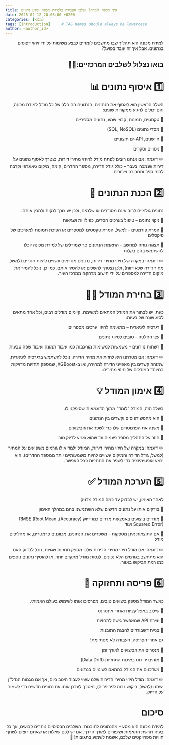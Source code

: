 ```yaml
---
title: איך מכונה לומדת? שלבי העבודה בלמידת מכונה ומדע נתונים
date: 2025-02-12 20:03:00 +0200
categories: [מבוא]
tags: [introduction]     # TAG names should always be lowercase
author: <author_id>
---
```


<div style="direction: rtl; text-align: right;" markdown="1">

למידת מכונה היא תהליך שבו מחשבים לומדים לבצע משימות על ידי זיהוי דפוסים בנתונים. אבל איך זה עובד בפועל?

## בואו נצלול לשלבים המרכזיים:👨‍🏫

# 1️⃣ איסוף נתונים 📊
השלב הראשון הוא לאסוף את הנתונים. הנתונים הם הלב של כל מודל למידת מכונה, והם יכולים להגיע ממקורות שונים:

 🔹 טקסטים, תמונות, קבצי שמע, נתונים מספריים

 🔹 מסדי נתונים (SQL, NoSQL)

 🔹 חיישנים, API-ים חיצוניים

 🔹 ניסויים וסקרים

✏️ דוגמה: אם אנחנו רוצים לפתח מודל לחיזוי מחירי דירות, נצטרך לאסוף נתונים על דירות שנמכרו בעבר – כולל גודל הדירה, מספר החדרים, קומה, מיקום גיאוגרפי וקרבה לבתי ספר ותחבורה ציבורית.

# 2️⃣ הכנת הנתונים 🧹
נתונים גולמיים לרוב אינם מסודרים או שלמים, ולכן יש צורך לנקות ולהכין אותם.

 🔹 ניקוי נתונים – טיפול בערכים חסרים, כפילויות ושגיאות

 🔹 המרת פורמטים – למשל, המרת טקסטים למספרים או הפיכת תמונות למערכים של פיקסלים

 🔹 תצוגה נוחה למחשב – התאמת הנתונים כך שמודלים של למידת מכונה יוכלו להשתמש בהם בקלות
 
✏️ דוגמה: במקרה של חיזוי מחירי דירות, נתונים מסוימים עשויים להיות חסרים (למשל, מחיר דירה שלא דווח), ולכן נצטרך להשלים או להסיר אותם. כמו כן, נוכל להמיר את מיקום הדירה למספרים על ידי חישוב מרחקה ממרכז העיר.

# 3️⃣ בחירת המודל 🧑‍💻
כעת, יש לבחור את המודל המתאים למשימה. קיימים מודלים רבים, וכל אחד מתאים לסוג שונה של בעיות:

 🔹 רגרסיה ליניארית – מתאימה לחיזוי ערכים מספריים

 🔹 עצי החלטה – טובים לסיווג נתונים

 🔹 רשתות נוירונים – משמשות למשימות מורכבות כמו עיבוד תמונה ועיבוד שפה טבעית

✏️ דוגמה: אם מטרתנו היא לחזות את מחיר הדירה, נוכל להשתמש ברגרסיה ליניארית, שמזהה קשרים בין מאפייני הדירה למחירה, או ב-XGBoost, שמספק תחזיות מדויקות במיוחד במודלים של חיזוי מחירים.

# 4️⃣ אימון המודל 💡
בשלב הזה, המודל "לומד" מתוך הדוגמאות שסיפקנו לו.

 🔹 הוא מחפש דפוסים וקשרים בין הנתונים

 🔹 משנה את הפרמטרים שלו כדי לשפר את הביצועים

 🔹 חוזר על התהליך מספר פעמים עד שהוא מגיע לדיוק טוב

✏️ דוגמה: במקרה של חיזוי מחירי דירות, המודל ילמד אילו גורמים משפיעים על המחיר (למשל, גודל הדירה והמיקום עשויים להיות משמעותיים יותר ממספר החדרים). הוא יבצע אופטימיזציה כדי לשפר את התחזיות ככל האפשר.

# 5️⃣ הערכת המודל ✅
לאחר האימון, יש לבדוק עד כמה המודל מדויק.

 📌 בודקים אותו על נתונים חדשים שלא השתמשנו בהם במהלך האימון

 📌 מודדים ביצועים באמצעות מדדים כמו דיוק (Accuracy), RMSE (Root Mean Squared Error) ועוד

 📌 אם התוצאות אינן מספקות – משפרים את הנתונים, מכווננים פרמטרים, או מחליפים מודל

✏️ דוגמה: אם מודל חיזוי מחירי הדירות שלנו מספק תחזיות שגויות, נוכל לבדוק האם הוא מתחשב בגורמים הלא נכונים, לנסות מודל מתקדם יותר, או להוסיף נתונים נוספים כמו רמת הביקוש באזור.

# 6️⃣ פריסה ותחזוקה 🚀
כאשר המודל מספק ביצועים טובים, מפרסים אותו לשימוש בעולם האמיתי.

 🔹 שילוב באפליקציות ואתרי אינטרנט

 🔹 יצירת API שמאפשר גישה לתחזיות

 🔹 בניית דשבורדים להצגת התובנות

גם אחרי הפריסה, העבודה לא מסתיימת!

 📌 מנטרים את הביצועים לאורך זמן

 📌 מזהים ירידות באיכות התחזיות (Data Drift)

 📌 מעדכנים את המודל בהתאם לשינויים בנתונים
 
✏️ דוגמה: מודל חיזוי מחירי הדירות שלנו עשוי לעבוד היטב כיום, אך אם מגמות הנדל"ן ישתנו (למשל, ביקוש גבוה לפריפריה), נצטרך לעדכן אותו עם נתונים חדשים כדי לשמור על הדיוק.

# סיכום
למידת מכונה היא מסע – מהנתונים לתובנות.
 השלבים הבסיסיים נותרים קבועים, אך כל בעיה דורשת התאמות ושיפורים לאורך הדרך.
אם יש לכם שאלות או שאתם רוצים לשתף חוויות מפרויקטים שלכם, אשמח לשמוע בתגובות! 🚀



</div>